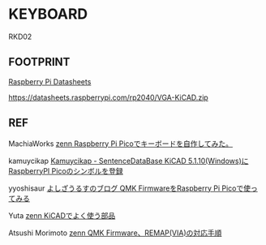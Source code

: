 # KEYBOARD

RKD02

## FOOTPRINT

[Raspberry Pi Datasheets](https://datasheets.raspberrypi.com)

<https://datasheets.raspberrypi.com/rp2040/VGA-KiCAD.zip>

## REF

MachiaWorks [zenn Raspberry Pi Picoでキーボードを自作してみた。](https://zenn.dev/machiaworks/articles/22ec62466bf37c)

kamuycikap [Kamuycikap - SentenceDataBase KiCAD 5.1.10(Windows)にRaspberryPI Picoのシンボルを登録](https://kamuycikap.hatenablog.com/entry/2021/11/04/110027)

yyoshisaur [よしざうるすのブログ QMK FirmwareをRaspberry Pi Picoで使ってみる](https://yyoshisaur.hatenablog.com/entry/2022/07/24/120000)

Yuta [zenn KiCADでよく使う部品](https://zenn.dev/yuta_enginner/articles/a5d53eaf02bcb1)

Atsushi Morimoto [zenn QMK Firmware、REMAP(VIA)の対応手順](https://zenn.dev/74th/articles/7efc788a31d06f)

